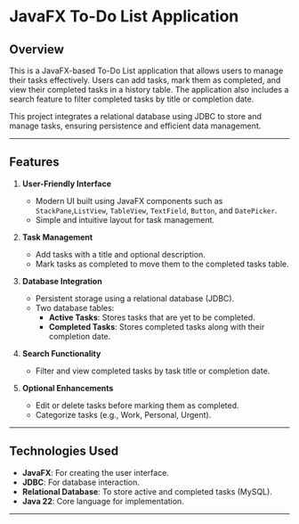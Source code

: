 # JavaFX To-Do List Application

## Overview
This is a JavaFX-based To-Do List application that allows users to manage their tasks effectively. Users can add tasks, mark them as completed, and view their completed tasks in a history table. The application also includes a search feature to filter completed tasks by title or completion date. 

This project integrates a relational database using JDBC to store and manage tasks, ensuring persistence and efficient data management.

---

## Features
1. **User-Friendly Interface**
   - Modern UI built using JavaFX components such as `StackPane`,`ListView`, `TableView`, `TextField`, `Button`, and `DatePicker`.
   - Simple and intuitive layout for task management.

2. **Task Management**
   - Add tasks with a title and optional description.
   - Mark tasks as completed to move them to the completed tasks table.

3. **Database Integration**
   - Persistent storage using a relational database (JDBC).
   - Two database tables: 
     - **Active Tasks**: Stores tasks that are yet to be completed.
     - **Completed Tasks**: Stores completed tasks along with their completion date.

4. **Search Functionality**
   - Filter and view completed tasks by task title or completion date.

5. **Optional Enhancements**
   - Edit or delete tasks before marking them as completed.
   - Categorize tasks (e.g., Work, Personal, Urgent).

---

## Technologies Used
- **JavaFX**: For creating the user interface.
- **JDBC**: For database interaction.
- **Relational Database**: To store active and completed tasks (MySQL).
- **Java 22**: Core language for implementation.

---
